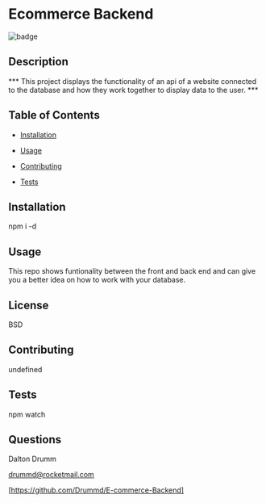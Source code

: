 # Ecommerce Backend
  ![badge](https://img.shields.io/badge/BADGE-BSD-red.svg)

   
  ## Description

 *** This project displays the functionality of an api of a website connected to the database and how they work together to display data to the user. ***

  ## Table of Contents
  * [Installation](#installation)
  * [Usage](#usage)

  * [Contributing](#contributing)
  * [Tests](#tests)

  ## Installation
   npm i -d

  ## Usage
   This repo shows funtionality between the front and back end and can give you a better idea on how to work with your database.

  ## License
   BSD

  ## Contributing
   undefined

  ## Tests
   npm watch

  ## Questions
   Dalton Drumm 


   drummd@rocketmail.com 

   
   [https://github.com/Drummd/E-commerce-Backend]
   
   

   
